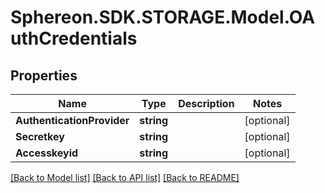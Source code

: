 # Sphereon.SDK.STORAGE.Model.OAuthCredentials
## Properties

Name | Type | Description | Notes
------------ | ------------- | ------------- | -------------
**AuthenticationProvider** | **string** |  | [optional] 
**Secretkey** | **string** |  | [optional] 
**Accesskeyid** | **string** |  | [optional] 

[[Back to Model list]](../README.md#documentation-for-models) [[Back to API list]](../README.md#documentation-for-api-endpoints) [[Back to README]](../README.md)

